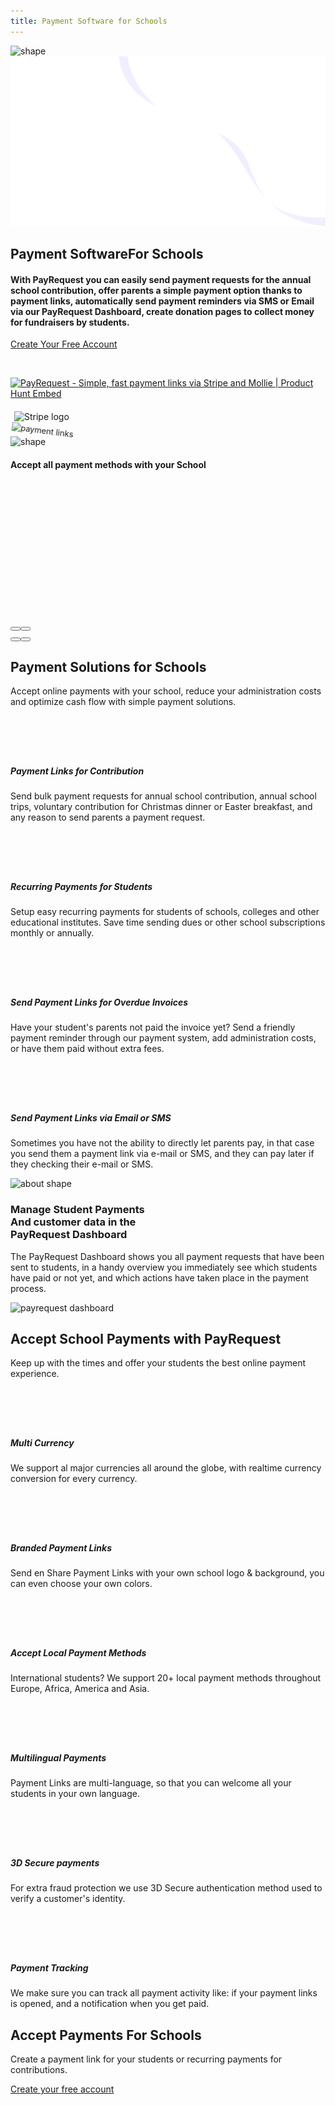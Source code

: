 ```yaml
---
title: Payment Software for Schools
---
```


<section class="hero-section">
         <!-- Hero Shape Start -->

 <div class="hero-shape5">

<img src="https://payrequest.io/assets/logos/Icon%20white.png" alt="shape" style="max-width: 160px;">
         </div>
         <!-- Hero Shape End -->

 <!-- Hero Bg Start -->
 <div class="hero-bg">
            <img src="assets/img/hero_shape.png" alt="hero shape">
         </div>
         <!-- Hero Bg End -->

 <div class="container">
            <div class="row align-items-center">
             <div class="col-lg-6 col-md-6">
                  <div class="hero-left">
<h2>Payment Software<span class="underline">For Schools</span>
</h2>

<h4>With PayRequest you can easily send payment requests for the annual school contribution, offer parents a simple payment option thanks to payment links, automatically send payment reminders via SMS or Email via our PayRequest Dashboard, create donation pages to collect money for fundraisers by students.
</h4>

<a href="http://dashboard.payrequest.io/" class="theme-btn mt-4"> Create Your Free Account<span class="fa fa-chevron-right" aria-hidden="true"></span></a>
 </div>



<div class="mt-3" style="/* margin-bottom: 150px; */">
<br> 

<a href="https://www.producthunt.com/posts/payrequest?utm_source=badge-featured&amp;utm_medium=badge&amp;utm_souce=badge-payrequest" target="_blank"><img src="https://api.producthunt.com/widgets/embed-image/v1/featured.svg?post_id=176421&amp;theme=dark" alt="PayRequest - Simple, fast payment links via Stripe and Mollie | Product Hunt Embed" style="width: 250px; height: 54px;" width="250px" height="54px"></a>

<img alt="Stripe logo" src="https://payrequest.io/assets/img/stripe-partner-badges/L_Color_Solid.svg" style="height: 63px;padding: 6px;">

 </div>
</div>

 <div class="col-lg-6 col-md-6">
                  <div class="hero-right">
                   <img src="https://i.imgur.com/ZuIjio5.jpg" alt="payment links" style="
    transform: perspective(1000px) rotateY(-13deg) rotateX(5deg) rotateZ(7deg) scaleY(0.9) scaleX(0.95) translateX(-3%) translateY(-3%);
">
                     <div class="hero-dot-shape">
                 <img src="http://themescare.com/demos/robofume-view/assets/img/hero-dot-shape.png" alt="shape">
                     </div>
                  </div>
               </div>
            </div>
         </div>
</section>

<section class="companies-section section_b_70 wow fadeInUp" data-wow-duration="1s" data-wow-delay="0.2s" style="visibility: visible; animation-duration: 1s; animation-delay: 0.2s; animation-name: fadeInUp;">
         <div class="container">
            <div class="row align-items-center">
               <div class="col-lg-6">
                  <div class="companies-left">
<h4> Accept all payment methods with your School </h4>
                  </div>
               </div>
               <div class="col-lg-6">
                  <div class="companies-slider owl-carousel owl-loaded owl-drag">








 <div class="owl-stage-outer"><div class="owl-stage" style="transform: translate3d(-1380px, 0px, 0px); transition: all 1.2s ease 0s; width: 2243px;"><div class="owl-item cloned" style="width: 152.5px; margin-right: 20px;"><div class="single-com-slider">
                        <a href="#"><img src="https://payrequest.io/assets/img/payment-icons/visa@2x.png" alt="visa"></a>
                     </div></div><div class="owl-item cloned" style="width: 152.5px; margin-right: 20px;"><div class="single-com-slider">
                        <a href="#"><img src="https://payrequest.io/assets/img/payment-icons/mastercard@2x.png" alt="mastercard"></a>
                     </div></div><div class="owl-item cloned" style="width: 152.5px; margin-right: 20px;"><div class="single-com-slider">
                        <a href="#"><img src="https://payrequest.io/assets/img/payment-icons/sofort@2x.png" alt="sofort banking"></a>
                     </div></div><div class="owl-item cloned" style="width: 152.5px; margin-right: 20px;"><div class="single-com-slider">
<a href="#"><img src="https://payrequest.io/assets/img/payment-icons/giropay@2x.png" alt="giropay"></a>
                     </div></div><div class="owl-item" style="width: 152.5px; margin-right: 20px;"><div class="single-com-slider">
                        <a href="#"><img src="https://payrequest.io/assets/img/payment-icons/ideal@2x.png" alt="ideal"></a>
                     </div></div><div class="owl-item" style="width: 152.5px; margin-right: 20px;"><div class="single-com-slider">
                        <a href="#"><img src="https://payrequest.io/assets/img/payment-icons/visa@2x.png" alt="visa"></a>
                     </div></div><div class="owl-item" style="width: 152.5px; margin-right: 20px;"><div class="single-com-slider">
                        <a href="#"><img src="https://payrequest.io/assets/img/payment-icons/mastercard@2x.png" alt="mastercard"></a>
                     </div></div><div class="owl-item" style="width: 152.5px; margin-right: 20px;"><div class="single-com-slider">
                        <a href="#"><img src="https://payrequest.io/assets/img/payment-icons/sofort@2x.png" alt="sofort banking"></a>
                     </div></div><div class="owl-item active" style="width: 152.5px; margin-right: 20px;"><div class="single-com-slider">
<a href="#"><img src="https://payrequest.io/assets/img/payment-icons/giropay@2x.png" alt="giropay"></a>
                     </div></div><div class="owl-item cloned active" style="width: 152.5px; margin-right: 20px;"><div class="single-com-slider">
                        <a href="#"><img src="https://payrequest.io/assets/img/payment-icons/ideal@2x.png" alt="ideal"></a>
                     </div></div><div class="owl-item cloned active" style="width: 152.5px; margin-right: 20px;"><div class="single-com-slider">
                        <a href="#"><img src="https://payrequest.io/assets/img/payment-icons/visa@2x.png" alt="visa"></a>
                     </div></div><div class="owl-item cloned active" style="width: 152.5px; margin-right: 20px;"><div class="single-com-slider">
                        <a href="#"><img src="https://payrequest.io/assets/img/payment-icons/mastercard@2x.png" alt="mastercard"></a>
                     </div></div><div class="owl-item cloned" style="width: 152.5px; margin-right: 20px;"><div class="single-com-slider">
                        <a href="#"><img src="https://payrequest.io/assets/img/payment-icons/sofort@2x.png" alt="sofort banking"></a>
                     </div></div></div></div><div class="owl-nav disabled"><button type="button" role="presentation" class="owl-prev"><i class="fa fa-angle-left" aria-hidden="true"></i></button><button type="button" role="presentation" class="owl-next"><i class="fa fa-angle-right" aria-hidden="true"></i></button></div><div class="owl-dots"><button role="button" class="owl-dot"><span></span></button><button role="button" class="owl-dot active"><span></span></button></div></div>
               </div>
            </div>
         </div>
</section>



<section class="contact-form section_100">
         <div class="container">
            <div class="service-details-text">
                        <div class="section-title wow fadeInUp" data-wow-duration="1s" data-wow-delay="0.3s" style="visibility: visible; animation-duration: 1s; animation-delay: 0.3s; animation-name: fadeInUp;">
                     <h2>Payment Solutions for <span>Schools</span></h2>
    <p>Accept online payments with your school, reduce your administration costs and optimize cash flow with simple payment solutions.</p>
                  </div>



<div class="service-works">
                           <div class="row">
                              <div class="col-md-6">
                                 <div class="service-works-item">
                                    <div class="service-works-icon2">
                                  <i class="fad fa-donate" style="padding-right: 10px;font-size: 50px;color: #25b7c7;" aria-hidden="true"></i>
                                    </div>
                                    <div class="service-works-info">
                                       <h5>Payment Links for Contribution
</h5>
                                       <p>Send bulk payment requests for annual school contribution, annual school trips, voluntary contribution for Christmas dinner or Easter breakfast, and any reason to send parents a payment request.

</p>
                                    </div>
                                 </div>
                              </div>
                              <div class="col-md-6">
                                 <div class="service-works-item">
                                    <div class="service-works-icon2">
                                  <i class="fad fa-repeat-alt" style="padding-right: 10px;font-size: 50px;color: #25b7c7;" aria-hidden="true"></i>
                                    </div>
                                    <div class="service-works-info">
                                       <h5>Recurring Payments for Students
<br>

</h5>
                                       <p>Setup easy recurring payments for students of schools, colleges and other educational institutes. Save time sending dues or other school subscriptions monthly or annually.
</p>
                                    </div>
                                 </div>
                              </div>
                              <div class="col-md-6">
                                 <div class="service-works-item">
                                    <div class="service-works-icon2">
                                  <i class="fad fa-file-invoice" style="padding-right: 10px;font-size: 50px;color: #25b7c7;" aria-hidden="true"></i>
                                    </div>
                                    <div class="service-works-info">
  <h5>Send Payment Links for Overdue Invoices
<br> 
</h5>
                                       <p>Have your student's parents not paid the invoice yet? Send a friendly payment reminder through our payment system, add administration costs, or have them paid without extra fees.
</p>
                                    </div>
                                 </div>
                              </div>



<div class="col-md-6">
                                 <div class="service-works-item">
                                    <div class="service-works-icon2">
                                  <i class="fad fa-mailbox" style="padding-right: 10px;font-size: 50px;color: #25b7c7;" aria-hidden="true"></i>
                                    </div>
                                    <div class="service-works-info">
                                       <h5>Send Payment Links via Email or SMS
<br>

</h5>
                                       <p>Sometimes you have not the ability to directly let parents pay, in that case you send them a payment link via e-mail or SMS, and they can pay later if they checking their e-mail or SMS.
</p>
                                    </div>
                                 </div>
                              </div>




</div>
</div>
</div>



</div>
</section>


<section class="about-section">
         <!-- Top Shape Start -->
         <div class="about-top-shape">
            <img src="http://themescare.com/demos/robofume-view/assets/img/about-shape.png" alt="about shape">
         </div>
         <!-- Top Shape End -->
         <!-- Bottom Shape Start -->

 <!-- Bottom Shape End -->
 <!-- About Top Start -->
<div class="about-top section_100">
            <div class="container">
             <div class="row align-items-center">
                  <div class="col-lg-6">
<div class="about-left wow fadeInLeft" data-wow-duration="1s" data-wow-delay="0.2s" style="visibility: visible; animation-duration: 1s; animation-delay: 0.2s; animation-name: fadeInLeft;">
<h3>Manage Student Payments
<br>And customer data in the
<br>PayRequest Dashboard</h3>
<p>The PayRequest Dashboard shows you all payment requests that have been sent to students, in a handy overview you immediately see which students have paid or not yet, and which actions have taken place in the payment process.
</p>

</div>
</div>
<div class="col-lg-6">
<div class="about-right wow fadeInRight" data-wow-duration="1s" data-wow-delay="0.3s" style="visibility: visible; animation-duration: 1s; animation-delay: 0.3s; animation-name: fadeInRight;">
  <img src="https://payrequest.io/assets/img/banners/payrequest-dashboard-v2.png" alt="payrequest dashboard">
                     </div>
</div>
    </div>
 </div>
 </div>
 <!-- About Top End -->
 <!-- About Bottom Start -->

 <!-- About Bottom End -->
</section>




<section class="contact-form section_100">
         <div class="container">
            <div class="service-details-text">
                        <div class="section-title wow fadeInUp" data-wow-duration="1s" data-wow-delay="0.3s" style="visibility: visible; animation-duration: 1s; animation-delay: 0.3s; animation-name: fadeInUp;">
                     <h2>Accept School Payments with <span>PayRequest</span></h2>
    <p>Keep up with the times and offer your students the best online payment experience.</p>
                  </div>



<div class="service-works">
                           <div class="row">
                              <div class="col-md-6">
                                 <div class="service-works-item">
                                    <div class="service-works-icon2">
                                  <i class="fad fa-euro-sign" style="padding-right: 10px;font-size: 50px;color: #25b7c7;" aria-hidden="true"></i>
                                    </div>
                                    <div class="service-works-info">
                                       <h5>Multi Currency

</h5>
                                       <p>We support al major currencies all around the globe, with realtime currency conversion for every currency.


</p>
                                    </div>
                                 </div>
                              </div>
                              <div class="col-md-6">
                                 <div class="service-works-item">
                                    <div class="service-works-icon2">
                                  <i class="fad fa-paint-brush" style="padding-right: 10px;font-size: 50px;color: #25b7c7;" aria-hidden="true"></i>
                                    </div>
                                    <div class="service-works-info">
                                       <h5>Branded Payment Links

</h5>
                                       <p>Send en Share Payment Links with your own school logo &amp; background, you can even choose your own colors.


</p>
                                    </div>
                                 </div>
                              </div>
                              <div class="col-md-6">
                                 <div class="service-works-item">
                                    <div class="service-works-icon2">
                                  <i class="fad fa-credit-card" style="padding-right: 10px;font-size: 50px;color: #25b7c7;" aria-hidden="true"></i>
                                    </div>
                                    <div class="service-works-info">
                                       <h5>Accept Local Payment Methods
</h5>
                                       <p>International students? We support 20+ local payment methods throughout Europe, Africa, America and Asia.
</p>
                                    </div>
                                 </div>
                              </div>



<div class="col-md-6">
                                 <div class="service-works-item">
                                    <div class="service-works-icon2">
                                  <i class="fad fa-language" style="padding-right: 10px;font-size: 50px;color: #25b7c7;" aria-hidden="true"></i>
                                    </div>
                                    <div class="service-works-info">
                                       <h5>Multilingual  Payments
</h5>
                                       <p>Payment Links are multi-language, so that you can welcome all your students in your own language.


</p>
                                    </div>
                                 </div>
                              </div>



<div class="col-md-6">
                                 <div class="service-works-item">
                                    <div class="service-works-icon2">
                                  <i class="fad fa-shield-check" style="padding-right: 10px;font-size: 50px;color: #25b7c7;" aria-hidden="true"></i>
                                    </div>
                                    <div class="service-works-info">
                                       <h5> 3D Secure payments

</h5>
                                       <p>For extra fraud protection we use 3D Secure authentication method used to verify a customer's identity.
</p>
                                    </div>
                                 </div>
                              </div><div class="col-md-6">
                                 <div class="service-works-item">
                                    <div class="service-works-icon2">
                                  <i class="fad fa-analytics" style="padding-right: 10px;font-size: 50px;color: #25b7c7;" aria-hidden="true"></i>
                                    </div>
                                    <div class="service-works-info">
                                       <h5>Payment Tracking

</h5>
                                       <p>We make sure you can track all payment activity like: if your payment links is opened, and a notification when you get paid.


</p>
                                    </div>
                                 </div>
                              </div>
                           </div>
                        </div>
                     </div>



</div>
</section>

<section class="subscribe-section innser_subscribe section_100">
         <div class="container">
            <div class="row">
               <div class="col-lg-12">
                  <div class="subscribe-box wow fadeInUp" data-wow-duration="1s" data-wow-delay="0.3s" style="visibility: visible; animation-duration: 1s; animation-delay: 0.3s; animation-name: fadeInUp;">
                     <div class="section-title">
                        <h2>Accept Payments <span>For Schools</span></h2>
                        <p>Create a payment link for your students or recurring payments for contributions.

</p>
                     </div>
<a href="https://dashboard.payrequest.io/" class="theme-btn-white wow fadeInUp" data-wow-duration="2s" data-wow-delay="0.5s" style="visibility: visible; animation-duration: 2s; animation-delay: 0.5s; animation-name: fadeInUp;">Create your free account <span class="fa fa-chevron-right" aria-hidden="true"></span></a>
</div>
</div>
</div>
</div>
</section>




